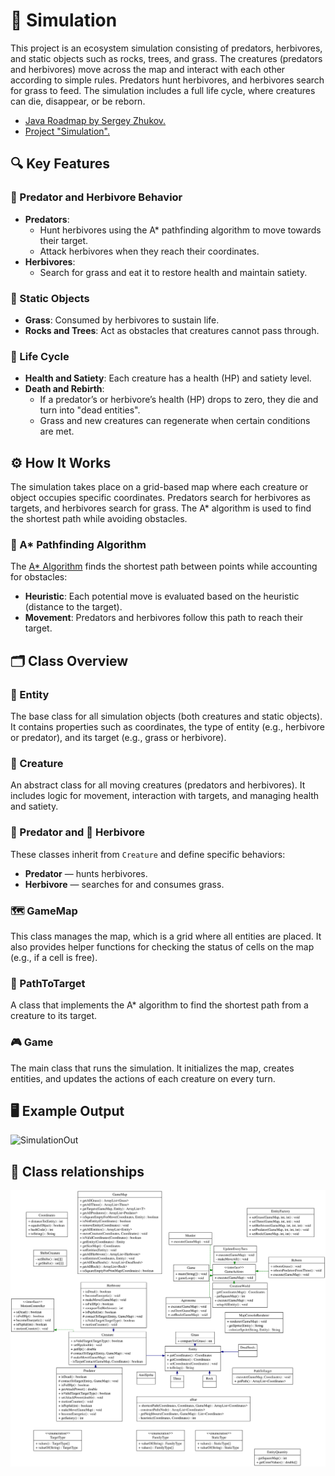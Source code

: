 # 🌿 Simulation

This project is an ecosystem simulation consisting of predators, herbivores, and static objects such as rocks, trees, and grass. The creatures (predators and herbivores) move across the map and interact with each other according to simple rules. Predators hunt herbivores, and herbivores search for grass to feed. The simulation includes a full life cycle, where creatures can die, disappear, or be reborn.

- [Java Roadmap by Sergey Zhukov.](https://zhukovsd.github.io/java-backend-learning-course/)
- [Project "Simulation".](https://zhukovsd.github.io/java-backend-learning-course/projects/simulation/)

## 🔍 Key Features

### 🐾 Predator and Herbivore Behavior
- **Predators**:
  - Hunt herbivores using the A* pathfinding algorithm to move towards their target.
  - Attack herbivores when they reach their coordinates.
- **Herbivores**:
  - Search for grass and eat it to restore health and maintain satiety.

### 🌱 Static Objects
- **Grass**: Consumed by herbivores to sustain life.
- **Rocks and Trees**: Act as obstacles that creatures cannot pass through.

### 🔄 Life Cycle
- **Health and Satiety**: Each creature has a health (HP) and satiety level.
- **Death and Rebirth**:
  - If a predator’s or herbivore’s health (HP) drops to zero, they die and turn into "dead entities".
  - Grass and new creatures can regenerate when certain conditions are met.

## ⚙️ How It Works

The simulation takes place on a grid-based map where each creature or object occupies specific coordinates. Predators search for herbivores as targets, and herbivores search for grass. The A* algorithm is used to find the shortest path while avoiding obstacles.

### 📍 A* Pathfinding Algorithm
The [A* Algorithm](https://youtu.be/gCclsviUeUk?si=0l3xv-GcTtPRs4JH) finds the shortest path between points while accounting for obstacles:
- **Heuristic**: Each potential move is evaluated based on the heuristic (distance to the target).
- **Movement**: Predators and herbivores follow this path to reach their target.

## 🗂️ Class Overview

### 🔧 Entity
The base class for all simulation objects (both creatures and static objects). It contains properties such as coordinates, the type of entity (e.g., herbivore or predator), and its target (e.g., grass or herbivore).

### 🐾 Creature
An abstract class for all moving creatures (predators and herbivores). It includes logic for movement, interaction with targets, and managing health and satiety.

### 🦁 Predator and 🐹 Herbivore
These classes inherit from `Creature` and define specific behaviors:
- **Predator** — hunts herbivores.
- **Herbivore** — searches for and consumes grass.

### 🗺️ GameMap
This class manages the map, which is a grid where all entities are placed. It also provides helper functions for checking the status of cells on the map (e.g., if a cell is free).

### 🔀 PathToTarget
A class that implements the A* algorithm to find the shortest path from a creature to its target.

### 🎮 Game
The main class that runs the simulation. It initializes the map, creates entities, and updates the actions of each creature on every turn.

## 🖥 Example Output

![SimulationOut](https://i124.fastpic.org/big/2024/0915/80/_fcdf2c21084ebee6ff6b5f9808337380.png?md5=9MmMf2OKYSRhRfC6ISYzMw&expires=1726369200)

## 📃 Сlass relationships

![My UML Diagram](graphviz.svg)
